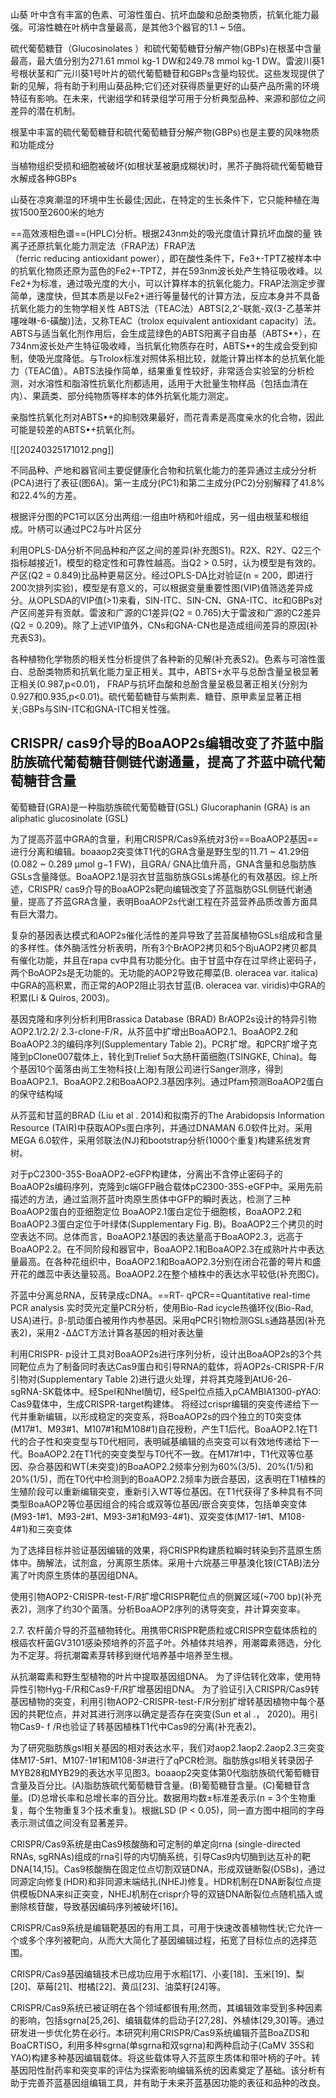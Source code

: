 山葵
叶中含有丰富的色素、可溶性蛋白、抗坏血酸和总酚类物质，抗氧化能力最强。可溶性糖在叶柄中含量最高，是其他3个器官的1.1 ~ 5倍。

硫代葡萄糖苷（Glucosinolates ）和硫代葡萄糖苷分解产物(GBPs)在根茎中含量最高，最大值分别为271.61 mmol kg-1 DW和249.78 mmol kg-1 DW。雷波川葵1号根状茎和广元川葵1号叶片的硫代葡萄糖苷和GBPs含量均较优。这些发现提供了新的见解，将有助于利用山葵品种;它们还对获得质量更好的山葵产品所需的环境特征有影响。在未来，代谢组学和转录组学可用于分析典型品种、来源和部位之间差异的潜在机制。

根茎中丰富的硫代葡萄糖苷和硫代葡萄糖苷分解产物(GBPs)也是主要的风味物质和功能成分

当植物组织受损和细胞被破坏(如根状茎被磨成糊状)时，黑芥子酶将硫代葡萄糖苷水解成各种GBPs

山葵在凉爽潮湿的环境中生长最佳;因此，在特定的生长条件下，它只能种植在海拔1500至2600米的地方

==高效液相色谱==(HPLC)分析。根据243nm处的吸光度值计算抗坏血酸的量
铁离子还原抗氧化能力测定法（FRAP法）FRAP法（ferric reducing antioxidant power），即在酸性条件下，Fe3+-TPTZ被样本中的抗氧化物质还原为蓝色的Fe2+-TPTZ，并在593nm波长处产生特征吸收峰。以Fe2+为标准，通过吸光度的大小，可以计算样本的抗氧化能力。FRAP法测定步骤简单，速度快，但其本质是以Fe2+进行等量替代的计算方法，反应本身并不具备抗氧化能力的生物学相关性
ABTS法（TEAC法）ABTS[2,2’-联氮-双(3-乙基苯并噻唑啉-6-磺酸)]法，又称TEAC（trolox equivalent antioxidant capacity）法。ABTS与适当氧化剂作用后，会生成蓝绿色的ABTS阳离子自由基（ABTS•+），在734nm波长处产生特征吸收峰，当抗氧化物质存在时，ABTS•+的生成会受到抑制，使吸光度降低。与Trolox标准对照体系相比较，就能计算出样本的总抗氧化能力（TEAC值）。ABTS法操作简单，结果重复性较好，非常适合实验室的分析检测，对水溶性和脂溶性抗氧化剂都适用，适用于大批量生物样品（包括血清在内）、果蔬类、部分纯物质等样本的体外抗氧化能力测定。

亲脂性抗氧化剂对ABTS•+的抑制效果最好，而花青素是高度亲水的化合物，因此可能是较差的ABTS•+抗氧化剂。

![[20240325171012.png]]

不同品种、产地和器官间主要促健康化合物和抗氧化能力的差异通过主成分分析(PCA)进行了表征(图6A)。第一主成分(PC1)和第二主成分(PC2)分别解释了41.8%和22.4%的方差。

根据评分图的PC1可以区分出两组:一组由叶柄和叶组成，另一组由根茎和根组成。叶柄可以通过PC2与叶片区分

利用OPLS-DA分析不同品种和产区之间的差异(补充图S1)。R2X、R2Y、Q2三个指标越接近1，模型的稳定性和可靠性越高。当Q2 > 0.5时，认为模型是有效的。产区(Q2 = 0.849)比品种更易区分。经过OPLS-DA比对验证(n = 200，即进行200次排列实验)，模型是有意义的，可以根据变量重要性图(VIP)值筛选差异成分。从OPLSDA的VIP值(>1)来看，SIN-ITC、SIN-CN、GNA-ITC、itc和GBPs对产区间差异有贡献。雷波和广源的C1差异(Q2 = 0.765)大于雷波和广源的C2差异(Q2 = 0.209)。除了上述VIP值外，CNs和GNA-CN也是造成组间差异的原因(补充表S3)。

各种植物化学物质的相关性分析提供了各种新的见解(补充表S2)。色素与可溶性蛋白、总酚类物质和抗氧化能力呈正相关。其中，ABTS+水平与总酚含量呈极显著正相关(0.987,p<0.01)， FRAP与抗坏血酸和总酚含量呈极显著正相关(分别为0.927和0.935,p<0.01)。硫代葡萄糖苷与紫荆素、糖苷、原甲素呈显著正相关;GBPs与SIN-ITC和GNA-ITC相关性强。




## CRISPR/ cas9介导的BoaAOP2s编辑改变了芥蓝中脂肪族硫代葡萄糖苷侧链代谢通量，提高了芥蓝中硫代葡萄糖苷含量

葡萄糖苷(GRA)是一种脂肪族硫代葡萄糖苷(GSL)
Glucoraphanin (GRA) is an aliphatic glucosinolate (GSL)

为了提高芥蓝中GRA的含量，利用CRISPR/Cas9系统对3份==BoaAOP2基因==进行分离和编辑。boaaop2突变体T1代的GRA含量是野生型的11.71 ~ 41.29倍(0.082 ~ 0.289 μmol g−1 FW)，且GRA/ GNA比值升高，GNA含量和总脂肪族GSLs含量降低。BoaAOP2.1是羽衣甘蓝脂肪族GSLs烯基化的有效基因。综上所述，CRISPR/ cas9介导的BoaAOP2s靶向编辑改变了芥蓝脂肪GSL侧链代谢通量，提高了芥蓝GRA含量，表明BoaAOP2s代谢工程在芥蓝营养品质改善方面具有巨大潜力。

复杂的基因表达模式和AOP2s催化活性的差异导致了芸苔属植物GSLs组成和含量的多样性。体外酶活性分析表明，所有3个BrAOP2拷贝和5个BjuAOP2拷贝都具有催化功能，并且在rapa cv中具有功能分化。由于甘蓝中存在过早终止密码子，两个BoAOP2s是无功能的。无功能的AOP2导致花椰菜(B. oleracea var. italica)中GRA的高积累，而正常的AOP2阻止羽衣甘蓝(B. oleracea var. viridis)中GRA的积累(Li & Quiros, 2003)。

基因克隆和序列分析利用Brassica Database (BRAD) BrAOP2s设计的特异引物AOP2.1/2.2/ 2.3-clone-F/R，从芥蓝中扩增出BoaAOP2.1、BoaAOP2.2和BoaAOP2.3的编码序列(Supplementary Table 2)。PCR扩增。和PCR扩增子克隆到pClone007载体上，转化到Trelief 5α大肠杆菌细胞(TSINGKE, China)。每个基因10个菌落由尚工生物科技(上海)有限公司进行Sanger测序，得到BoaAOP2.1、BoaAOP2.2和BoaAOP2.3基因序列。通过Pfam预测BoaAOP2蛋白的保守结构域

从芥蓝和甘蓝的BRAD (Liu et al . 2014)和拟南芥的The Arabidopsis Information Resource (TAIR)中获取AOPs蛋白序列，并通过DNAMAN 6.0软件比对。采用MEGA 6.0软件，采用邻联法(NJ)和bootstrap分析(1000个重复)构建系统发育树。


对于pC2300-35S-BoaAOP2-eGFP构建体，分离出不含停止密码子的BoaAOP2s编码序列，克隆到c端GFP融合载体pC2300-35S-eGFP中。采用先前描述的方法，通过监测芥蓝叶肉原生质体中GFP的瞬时表达，检测了三种BoaAOP2蛋白的亚细胞定位
BoaAOP2.1蛋白定位于细胞核，BoaAOP2.2和BoaAOP2.3蛋白定位于叶绿体(Supplementary Fig. B)。BoaAOP2三个拷贝的时空表达不同。总体而言，BoaAOP2.1基因的表达量高于BoaAOP2.3，远高于BoaAOP2.2。在不同阶段和器官中，BoaAOP2.1和BoaAOP2.3在成熟叶片中表达量最高。在各种花组织中，BoaAOP2.1和BoaAOP2.3分别在闭合花蕾的萼片和盛开花的雌蕊中表达量较高。BoaAOP2.2在整个植株中的表达水平较低(补充图C)。

芥蓝中分离总RNA，反转录成cDNA。==RT- qPCR==Quantitative real-time PCR analysis 实时荧光定量PCR分析，使用Bio-Rad icycle热循环仪(Bio-Rad, USA)进行。β-肌动蛋白被用作内参基因。采用qPCR引物检测GSLs通路基因(补充表2)，采用2 -ΔΔCT方法计算各基因的相对表达量

利用CRISPR- p设计工具对BoaAOP2s进行序列分析，设计出BoaAOP2s的3个共同靶位点为了制备同时表达Cas9蛋白和引导RNA的载体，将AOP2s-CRISPR-F/R引物对(Supplementary Table 2)进行退火处理，并将其克隆到AtU6-26- sgRNA-SK载体中。经SpeI和NheI酶切，经SpeI位点插入pCAMBIA1300-pYAO: Cas9载体中，生成CRISPR-target构建体。
将经过crispr编辑的突变传递给下一代并重新编辑，以形成稳定的突变系，将BoaAOP2s的四个独立的T0突变体(M17#1、M93#1、M107#1和M108#1)自花授粉，产生T1后代。BoaAOP2.1在T1代的合子性和突变型与T0代相同，表明碱基编辑的点突变可以有效地传递给下一代。BoaAOP2.2在T1代的突变类型与T0代不一致。在M17#1中，T1代双等位基因、杂合基因和WT(未突变)的BoaAOP2.2频率分别为60%(3/5)、20%(1/5)和20%(1/5)，而在T0代中检测到的BoaAOP2.2频率为嵌合基因，这表明在T1植株的生殖阶段可以重新编辑突变，重新引入WT等位基因。在T1代获得了多种具有不同类型BoaAOP2等位基因组合的纯合或双等位基因/嵌合突变体，包括单突变体(M93-1#1、M93-2#1、M93-3#1和M93-4#1)、双突变体(M17-1#1、M108- 4#1)和三突变体

为了选择目标并验证基因编辑的效果，将CRISPR构建质粒瞬时转染到芥蓝原生质体中。酶解法，试剂盒，分离原生质体。采用十六烷基三甲基溴化铵(CTAB)法分离了叶肉原生质体的基因组DNA。

使用引物AOP2-CRISPR-test-F/R扩增CRISPR靶位点的侧翼区域(~700 bp)(补充表2)，测序了约30个菌落。分析BoaAOP2序列的诱导突变，并计算突变率。

2.7. 农杆菌介导的芥蓝植物转化。用携带CRISPR靶质粒或CRISPR空载体质粒的根癌农杆菌GV3101感染预培养的芥蓝子叶。外植体共培养，用潮霉素筛选，分化为不定芽。将抗潮霉素芽转移到继代培养基中培养至生根。

从抗潮霉素和野生型植物的叶片中提取基因组DNA。
	为了评估转化效率，使用特异性引物Hyg-F/R和Cas9-F/R扩增基因组DNA。
为了验证引入CRISPR/Cas9转基因植物的突变，利用引物AOP2-CRISPR-test-F/R分别扩增转基因植物中每个基因的共靶位点，并对其进行测序以确定是否存在突变(Sun et al .， 2020)。用引物Cas9- f /R也验证了转基因植株T1代中Cas9的分离(补充表2)。

为了研究脂肪族gsl相关基因的相对表达水平，我们对aop2.1aop2.2aop2.3三突变体M17-5#1、M107-1#1和M108-3#进行了qPCR检测。脂肪族gsl相关转录因子MYB28和MYB29的表达水平见图3。boaaop2突变体第0代脂肪族硫代葡萄糖苷含量及百分比。(A)脂肪族硫代葡萄糖苷含量。(B)葡萄糖苷含量。(C)葡糖苷含量。(D)总增长率和总增长率的百分比。数据用均数±标准差表示(n = 3个生物重复，每个生物重复3个技术重复)。根据LSD (P < 0.05)，同一直方图中相同的字母表示测试值之间没有显著差异。



CRISPR/Cas9系统是由Cas9核酸酶和可定制的单定向rna (single-directed RNAs, sgRNAs)组成的rna引导的内切酶系统，引导Cas9内切酶到达互补的靶DNA[14,15]。Cas9核酸酶在固定位点切割双链DNA，形成双链断裂(DSBs)，通过同源定向修复(HDR)和非同源末端结扎(NHEJ)修复。HDR机制在DNA断裂位点提供模板DNA来纠正突变，NHEJ机制在crispr介导的双链DNA断裂位点随机插入或删除核苷酸，导致基因编码序列被破坏[16]。

CRISPR/Cas9系统是编辑靶基因的有用工具，可用于快速改善植物性状;它允许一个或多个序列被靶向，从而大大简化了基因编辑过程，拓宽了目标位点的选择范围。

CRISPR/Cas9基因编辑技术已成功应用于水稻[17]、小麦[18]、玉米[19]、梨[20]、草莓[21]、柑橘[22]、黄瓜[23]、油菜籽[24]等。

CRISPR/Cas9系统已被证明在各个领域都很有用;然而，其编辑效率受到多种因素的影响，包括sgrna[25,26]、编辑载体的启动子[27,28]、外植体[29,30]等。通过研发进一步优化势在必行。本研究利用CRISPR/Cas9系统编辑芥蓝BoaZDS和BoaCRTISO，利用多种sgrna(单sgrna和双sgrna)和两种启动子(CaMV 35S和YAO)构建多种基因编辑载体。将这些载体导入芥蓝原生质体和带叶柄的子叶。转基因阳性耐药率和突变率的评估为探索影响编辑系统的因素奠定了基础。该分析有助于完善芥蓝基因组编辑工具，并有助于未来芥蓝基因功能的表征和品种的改良。